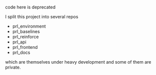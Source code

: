 code here is deprecated

I split this project into several repos  

- prl_environment
- prl_baselines
- prl_reinforce
- prl_api
- prl_frontend
- prl_docs

which are themselves under heavy development and some of them are private.
